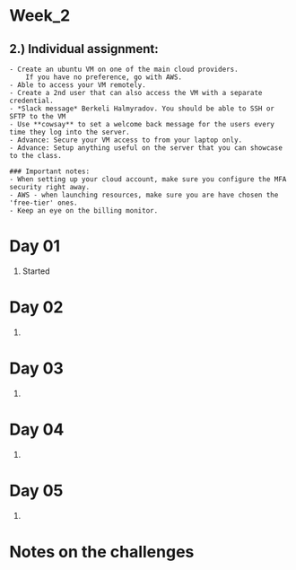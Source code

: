# Week_2

## 2.) Individual assignment:
    - Create an ubuntu VM on one of the main cloud providers. 
        If you have no preference, go with AWS.
    - Able to access your VM remotely.
    - Create a 2nd user that can also access the VM with a separate credential.
    - *Slack message* Berkeli Halmyradov. You should be able to SSH or SFTP to the VM
    - Use **cowsay** to set a welcome back message for the users every time they log into the server.
    - Advance: Secure your VM access to from your laptop only.
    - Advance: Setup anything useful on the server that you can showcase to the class.
    
    ### Important notes:
    - When setting up your cloud account, make sure you configure the MFA security right away.
    - AWS - when launching resources, make sure you are have chosen the 'free-tier' ones.
    - Keep an eye on the billing monitor.


# Day 01

1. Started

# Day 02
1. 

# Day 03
1. 

# Day 04
1. 

# Day 05
1. 

# Notes on the challenges
